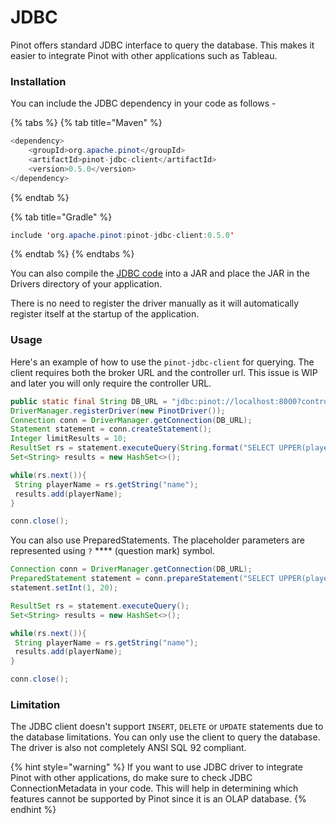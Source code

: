 # JDBC

Pinot offers standard JDBC interface to query the database. This makes it easier to integrate Pinot with other applications such as Tableau.  

### Installation

You can include the JDBC dependency in your code as follows - 

{% tabs %}
{% tab title="Maven" %}
```java
<dependency>
    <groupId>org.apache.pinot</groupId>
    <artifactId>pinot-jdbc-client</artifactId>
    <version>0.5.0</version>
</dependency>
```
{% endtab %}

{% tab title="Gradle" %}
```java
include 'org.apache.pinot:pinot-jdbc-client:0.5.0'
```
{% endtab %}
{% endtabs %}

   
You can also compile the [JDBC code](https://github.com/apache/incubator-pinot/tree/master/pinot-clients/pinot-jdbc-client) into a JAR and place the JAR in the Drivers directory of your application.   
  
There is no need to register the driver manually as it will automatically register itself at the startup of the application.

### Usage

Here's an example of how to use the `pinot-jdbc-client` for querying. The client requires both the broker URL and the controller url. This issue is WIP and later you will only require the controller URL.

```java
public static final String DB_URL = "jdbc:pinot://localhost:8000?controller=localhost:9000"
DriverManager.registerDriver(new PinotDriver());
Connection conn = DriverManager.getConnection(DB_URL);
Statement statement = conn.createStatement();
Integer limitResults = 10;
ResultSet rs = statement.executeQuery(String.format("SELECT UPPER(playerName) AS name FROM baseballStats LIMIT %d", limitResults));
Set<String> results = new HashSet<>();

while(rs.next()){
 String playerName = rs.getString("name");
 results.add(playerName);
}

conn.close();
```

  
You can also use PreparedStatements. The placeholder parameters are represented using `?` **** \(question mark\) symbol.

```java
Connection conn = DriverManager.getConnection(DB_URL);
PreparedStatement statement = conn.prepareStatement("SELECT UPPER(playerName) AS name FROM baseballStats WHERE age = ?");
statement.setInt(1, 20);

ResultSet rs = statement.executeQuery();
Set<String> results = new HashSet<>();

while(rs.next()){
 String playerName = rs.getString("name");
 results.add(playerName);
}

conn.close();
```

### Limitation

The JDBC client doesn't support `INSERT`, `DELETE` or `UPDATE` statements due to the database limitations. You can only use the client to query the database.  
The driver is also not completely ANSI SQL 92 compliant. 

{% hint style="warning" %}
If you want to use JDBC driver to integrate Pinot with other applications, do make sure to check JDBC ConnectionMetadata in your code. This will help in determining which features cannot be supported by Pinot since it is an OLAP database.
{% endhint %}

